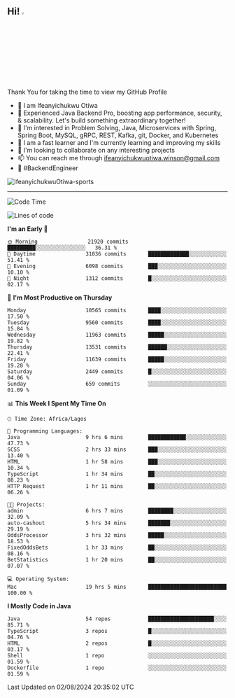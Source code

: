 <!-- BLOG-POST-LIST:START --><!-- BLOG-POST-LIST:END -->

## Hi! <img src="https://media.giphy.com/media/hvRJCLFzcasrR4ia7z/giphy.gif" width="4%"> 

Thank You for taking the time to view my GitHub Profile

- 👋 I am Ifeanyichukwu Otiwa
- 🚀 Experienced Java Backend Pro, boosting app performance, security, & scalability. Let's build something extraordinary together!
- 👀 I'm interested in Problem Solving, Java, Microservices with Spring, Spring Boot, MySQL, gRPC, REST, Kafka, git, Docker, and Kubernetes
- 🌱 I am a fast learner and I'm currently learning and improving my skills
- 💞️ I'm looking to collaborate on any interesting projects
- 📫 You can reach me through ifeanyichukwuotiwa.winson@gmail.com
- 🚀 #BackendEngineer

<p align="left" marginTop="10px"> <img src="https://komarev.com/ghpvc/?username=ifeanyichukwuOtiwa-sports&label=Profile%20views&color=0e75b6&style=for-the-badge" alt="ifeanyichukwuOtiwa-sports" /> </p>

***

<!--START_SECTION:waka-->
![Code Time](http://img.shields.io/badge/Code%20Time-2%2C720%20hrs%2027%20mins-blue)

![Lines of code](https://img.shields.io/badge/From%20Hello%20World%20I%27ve%20Written-15.1%20million%20lines%20of%20code-blue)

**I'm an Early 🐤** 

```text
🌞 Morning                21920 commits       █████████░░░░░░░░░░░░░░░░   36.31 % 
🌆 Daytime                31036 commits       █████████████░░░░░░░░░░░░   51.41 % 
🌃 Evening                6098 commits        ███░░░░░░░░░░░░░░░░░░░░░░   10.10 % 
🌙 Night                  1312 commits        █░░░░░░░░░░░░░░░░░░░░░░░░   02.17 % 
```
📅 **I'm Most Productive on Thursday** 

```text
Monday                   10565 commits       ████░░░░░░░░░░░░░░░░░░░░░   17.50 % 
Tuesday                  9560 commits        ████░░░░░░░░░░░░░░░░░░░░░   15.84 % 
Wednesday                11963 commits       █████░░░░░░░░░░░░░░░░░░░░   19.82 % 
Thursday                 13531 commits       ██████░░░░░░░░░░░░░░░░░░░   22.41 % 
Friday                   11639 commits       █████░░░░░░░░░░░░░░░░░░░░   19.28 % 
Saturday                 2449 commits        █░░░░░░░░░░░░░░░░░░░░░░░░   04.06 % 
Sunday                   659 commits         ░░░░░░░░░░░░░░░░░░░░░░░░░   01.09 % 
```


📊 **This Week I Spent My Time On** 

```text
🕑︎ Time Zone: Africa/Lagos

💬 Programming Languages: 
Java                     9 hrs 6 mins        ████████████░░░░░░░░░░░░░   47.73 % 
SCSS                     2 hrs 33 mins       ███░░░░░░░░░░░░░░░░░░░░░░   13.40 % 
HTML                     1 hr 58 mins        ███░░░░░░░░░░░░░░░░░░░░░░   10.34 % 
TypeScript               1 hr 34 mins        ██░░░░░░░░░░░░░░░░░░░░░░░   08.23 % 
HTTP Request             1 hr 11 mins        ██░░░░░░░░░░░░░░░░░░░░░░░   06.26 % 

🐱‍💻 Projects: 
admin                    6 hrs 7 mins        ████████░░░░░░░░░░░░░░░░░   32.09 % 
auto-cashout             5 hrs 34 mins       ███████░░░░░░░░░░░░░░░░░░   29.19 % 
OddsProcessor            3 hrs 32 mins       █████░░░░░░░░░░░░░░░░░░░░   18.53 % 
FixedOddsBets            1 hr 33 mins        ██░░░░░░░░░░░░░░░░░░░░░░░   08.16 % 
BetStatistics            1 hr 20 mins        ██░░░░░░░░░░░░░░░░░░░░░░░   07.07 % 

💻 Operating System: 
Mac                      19 hrs 5 mins       █████████████████████████   100.00 % 
```

**I Mostly Code in Java** 

```text
Java                     54 repos            █████████████████████░░░░   85.71 % 
TypeScript               3 repos             █░░░░░░░░░░░░░░░░░░░░░░░░   04.76 % 
HTML                     2 repos             █░░░░░░░░░░░░░░░░░░░░░░░░   03.17 % 
Shell                    1 repo              ░░░░░░░░░░░░░░░░░░░░░░░░░   01.59 % 
Dockerfile               1 repo              ░░░░░░░░░░░░░░░░░░░░░░░░░   01.59 % 
```




 Last Updated on 02/08/2024 20:35:02 UTC
<!--END_SECTION:waka-->

<!--
<p align="center">
![trophy](https://github-profile-trophy.vercel.app/?username=ifeanyichukwuOtiwa-sports&theme=onedark) (https://github.com/ryo-ma/github-profile-trophy)
</p>
-->

<!---
ifeanyi-otiwa/ifeanyi-otiwa is a ✨ special ✨ repository because its `README.md` (this file) appears on your GitHub profile.
You can click the Preview link to take a look at your changes.
--->

